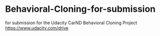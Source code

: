 # Behavioral-Cloning-for-submission
for submission for the Udacity CarND Behavioral Cloning Project https://www.udacity.com/drive
